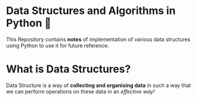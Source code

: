 # Data Structures and Algorithms in Python 📖

This Repository contains **notes** of implementation of various data structures using Python to use it for future reference. 
</br>
# What is Data Structures?
Data Structure is a way of **collecting and organising data** in such a way that we can perform operations on these data in an *effective way!*
</br>


